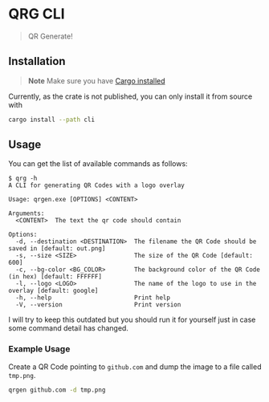 # QRG CLI

> QR Generate!

## Installation

> **Note** Make sure you have 
  [Cargo installed](https://doc.rust-lang.org/cargo/getting-started/installation.html)

Currently, as the crate is not published, you can only install it from source with

```sh
cargo install --path cli
```

## Usage

You can get the list of available commands as follows:

```
$ qrg -h
A CLI for generating QR Codes with a logo overlay

Usage: qrgen.exe [OPTIONS] <CONTENT>

Arguments:
  <CONTENT>  The text the qr code should contain

Options:
  -d, --destination <DESTINATION>  The filename the QR Code should be saved in [default: out.png]
  -s, --size <SIZE>                The size of the QR Code [default: 600]
  -c, --bg-color <BG_COLOR>        The background color of the QR Code (in hex) [default: FFFFFF]
  -l, --logo <LOGO>                The name of the logo to use in the overlay [default: google]
  -h, --help                       Print help
  -V, --version                    Print version
```

I will try to keep this outdated but you should run it for yourself just in case some command
detail has changed.

### Example Usage

Create a QR Code pointing to `github.com` and dump the image to a file called `tmp.png`.

```sh
qrgen github.com -d tmp.png
```
